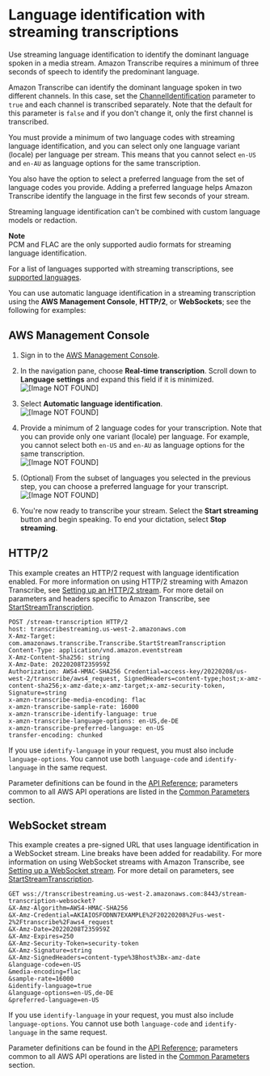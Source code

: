 # Language identification with streaming transcriptions<a name="lang-id-stream"></a>

Use streaming language identification to identify the dominant language spoken in a media stream\. Amazon Transcribe requires a minimum of three seconds of speech to identify the predominant language\.

Amazon Transcribe can identify the dominant language spoken in two different channels\. In this case, set the [ChannelIdentification](https://docs.aws.amazon.com/transcribe/latest/APIReference/API_Settings.html#transcribe-Type-Settings-ChannelIdentification) parameter to `true` and each channel is transcribed separately\. Note that the default for this parameter is `false` and if you don't change it, only the first channel is transcribed\.

You must provide a minimum of two language codes with streaming language identification, and you can select only one language variant \(locale\) per language per stream\. This means that you cannot select `en-US` and `en-AU` as language options for the same transcription\.

You also have the option to select a preferred language from the set of language codes you provide\. Adding a preferred language helps Amazon Transcribe identify the language in the first few seconds of your stream\.

Streaming language identification can't be combined with custom language models or redaction\.

**Note**  
PCM and FLAC are the only supported audio formats for streaming language identification\.

For a list of languages supported with streaming transcriptions, see [supported languages](supported-languages.md#table-language-matrix)\.

You can use automatic language identification in a streaming transcription using the **AWS Management Console**, **HTTP/2**, or **WebSockets**; see the following for examples:

## AWS Management Console<a name="lang-howto-console-stream"></a>

1. Sign in to the [AWS Management Console](https://console.aws.amazon.com/transcribe/)\.

1. In the navigation pane, choose **Real\-time transcription**\. Scroll down to **Language settings** and expand this field if it is minimized\.  
![\[Image NOT FOUND\]](http://docs.aws.amazon.com/transcribe/latest/dg/images/lang-id-stream1.png)

1. Select **Automatic language identification**\.  
![\[Image NOT FOUND\]](http://docs.aws.amazon.com/transcribe/latest/dg/images/lang-id-stream2.png)

1. Provide a minimum of 2 language codes for your transcription\. Note that you can provide only one variant \(locale\) per language\. For example, you cannot select both `en-US` and `en-AU` as language options for the same transcription\.  
![\[Image NOT FOUND\]](http://docs.aws.amazon.com/transcribe/latest/dg/images/lang-id-stream3.png)

1. \(Optional\) From the subset of languages you selected in the previous step, you can choose a preferred language for your transcript\.  
![\[Image NOT FOUND\]](http://docs.aws.amazon.com/transcribe/latest/dg/images/lang-id-stream4.png)

1. You're now ready to transcribe your stream\. Select the **Start streaming** button and begin speaking\. To end your dictation, select **Stop streaming**\.

## HTTP/2<a name="lang-id-howto-http2"></a>

This example creates an HTTP/2 request with language identification enabled\. For more information on using HTTP/2 streaming with Amazon Transcribe, see [Setting up an HTTP/2 stream](streaming-http2.md)\. For more detail on parameters and headers specific to Amazon Transcribe, see [StartStreamTranscription](https://docs.aws.amazon.com/transcribe/latest/APIReference/API_streaming_StartStreamTranscription.html)\.

```
POST /stream-transcription HTTP/2
host: transcribestreaming.us-west-2.amazonaws.com
X-Amz-Target: com.amazonaws.transcribe.Transcribe.StartStreamTranscription
Content-Type: application/vnd.amazon.eventstream
X-Amz-Content-Sha256: string
X-Amz-Date: 20220208T235959Z
Authorization: AWS4-HMAC-SHA256 Credential=access-key/20220208/us-west-2/transcribe/aws4_request, SignedHeaders=content-type;host;x-amz-content-sha256;x-amz-date;x-amz-target;x-amz-security-token, Signature=string
x-amzn-transcribe-media-encoding: flac
x-amzn-transcribe-sample-rate: 16000    
x-amzn-transcribe-identify-language: true
x-amzn-transcribe-language-options: en-US,de-DE
x-amzn-transcribe-preferred-language: en-US
transfer-encoding: chunked
```

If you use `identify-language` in your request, you must also include `language-options`\. You cannot use both `language-code` and `identify-language` in the same request\.

Parameter definitions can be found in the [API Reference](https://docs.aws.amazon.com/transcribe/latest/APIReference/API_Reference.html); parameters common to all AWS API operations are listed in the [Common Parameters](https://docs.aws.amazon.com/transcribe/latest/APIReference/CommonParameters.html) section\.

## WebSocket stream<a name="lang-id-howto-websocket"></a>

This example creates a pre\-signed URL that uses language identification in a WebSocket stream\. Line breaks have been added for readability\. For more information on using WebSocket streams with Amazon Transcribe, see [Setting up a WebSocket stream](streaming-websocket.md)\. For more detail on parameters, see [StartStreamTranscription](https://docs.aws.amazon.com/transcribe/latest/APIReference/API_streaming_StartStreamTranscription.html)\.

```
GET wss://transcribestreaming.us-west-2.amazonaws.com:8443/stream-transcription-websocket?
&X-Amz-Algorithm=AWS4-HMAC-SHA256
&X-Amz-Credential=AKIAIOSFODNN7EXAMPLE%2F20220208%2Fus-west-2%2Ftranscribe%2Faws4_request
&X-Amz-Date=20220208T235959Z
&X-Amz-Expires=250
&X-Amz-Security-Token=security-token
&X-Amz-Signature=string
&X-Amz-SignedHeaders=content-type%3Bhost%3Bx-amz-date
&language-code=en-US
&media-encoding=flac
&sample-rate=16000
&identify-language=true
&language-options=en-US,de-DE
&preferred-language=en-US
```

If you use `identify-language` in your request, you must also include `language-options`\. You cannot use both `language-code` and `identify-language` in the same request\.

Parameter definitions can be found in the [API Reference](https://docs.aws.amazon.com/transcribe/latest/APIReference/API_Reference.html); parameters common to all AWS API operations are listed in the [Common Parameters](https://docs.aws.amazon.com/transcribe/latest/APIReference/CommonParameters.html) section\.